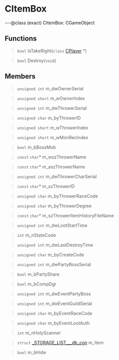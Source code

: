 # CItemBox

---@class (exact) CItemBox: CGameObject
 
## Functions
 
> `bool` IsTakeRight(`class` [CPlayer](lua/classes/CPlayer.md) *)
 
> `bool` Destroy(`void`)
 
## Members
 
> `unsigned int` m_dwOwnerSerial
 
> `unsigned short` m_wOwnerIndex
 
> `unsigned int` m_dwThrowerSerial
 
> `unsigned char` m_byThrowerID
 
> `unsigned short` m_wThrowerIndex
 
> `unsigned short` m_wMonRecIndex
 
> `bool` m_bBossMob
 
> `const` `char`* m_wszThrowerName
 
> `const` `char`* m_aszThrowerName
 
> `unsigned int` m_dwThrowerCharSerial
 
> `const` `char`* m_szThrowerID
 
> `unsigned char` m_byThrowerRaceCode
 
> `unsigned char` m_byThrowerDegree
 
> `const` `char`* m_szThrowerItemHistoryFileName
 
> `unsigned int` m_dwLootStartTime
 
> `int` m_nStateCode
 
> `unsigned int` m_dwLastDestroyTime
 
> `unsigned char` m_byCreateCode
 
> `unsigned int` m_dwPartyBossSerial
 
> `bool` m_bPartyShare
 
> `bool` m_bCompDgr
 
> `unsigned int` m_dwEventPartyBoss
 
> `unsigned int` m_dwEventGuildSerial
 
> `unsigned char` m_byEventRaceCode
 
> `unsigned char` m_byEventLootAuth
 
> `int` m_nHolyScanner
 
> `struct` [_STORAGE_LIST___db_con](lua/classes/_STORAGE_LIST___db_con.md) m_Item
 
> `bool` m_bHide
 
